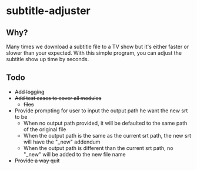 # subtitle-adjuster

## Why?

Many times we download a subtitle file to a TV show but it's either faster or slower than your expected.
With this simple program, you can adjust the subtitle show up time by seconds.

## Todo
* ~~Add logging~~
* ~~Add test cases to cover all modules~~
    * ~~files~~
* Provide prompting for user to input the output path he want the new srt to be
    * When no output path provided, it will be defaulted to the same path of the original file
    * When the output path is the same as the current srt path, the new srt will have the "_new" addendum
    * When the output path is different than the current srt path, no "_new" will be added to the new file name
* ~~Provide a way quit~~
